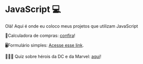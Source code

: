 # JavaScript 💻

Olá! Aqui é onde eu coloco meus projetos que utilizam JavaScript

<p>🛒Calculadora de compras: <a href="https://suzanadossantos.github.io/javascript/calculando-compras/">confira</a>!</p>
<p>🖥️Formulário simples: <a href="https://suzanadossantos.github.io/javascript/formulario/">Acesse esse link</a>.</p>
<p> 🦸🏻‍♂️ Quiz sobre hérois da DC e da Marvel: <a href="https://suzanadossantos.github.io/javascript/quiz/">aqui</a>!</p>
